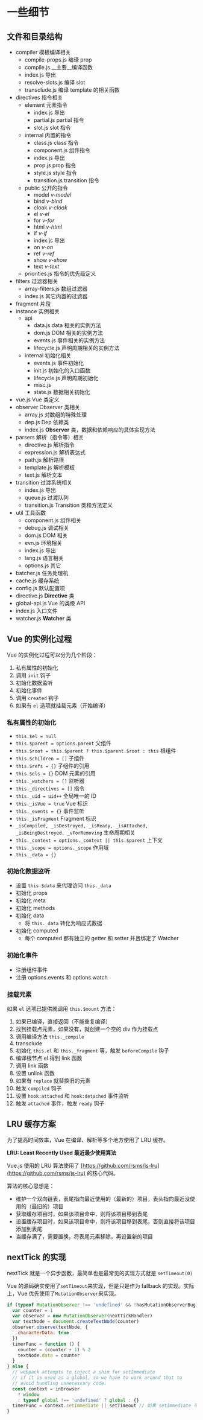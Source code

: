 # 一些细节

## 文件和目录结构

+ compiler 模板编译相关
    + compile-props.js 编译 prop
    + compile.js __主要__编译函数
    + index.js 导出
    + resolve-slots.js 编译 slot
    + transclude.js 编译 template 的相关函数
+ directives 指令相关
    + element 元素指令
        + index.js 导出
        + partial.js partial 指令
        + slot.js slot 指令
    + internal 内置的指令
        + class.js class 指令
        + component.js 组件指令
        + index.js 导出
        + prop.js prop 指令
        + style.js style 指令
        + transition.js transition 指令
    + public 公开的指令
        + model _v-model_
        + bind _v-bind_
        + cloak _v-cloak_
        + el _v-el_
        + for _v-for_
        + html _v-html_
        + if _v-if_
        + index.js 导出
        + on _v-on_
        + ref _v-ref_
        + show _v-show_
        + text _v-text_
    + priorities.js 指令的优先级定义
+ filters 过滤器相关
    + array-filters.js 数组过滤器
    + index.js 其它内置的过滤器
+ fragment 片段
+ instance 实例相关
    + api
        + data.js data 相关的实例方法
        + dom.js DOM 相关的实例方法
        + events.js 事件相关的实例方法
        + lifecycle.js 声明周期相关的实例方法
    + internal 初始化相关
        + events.js 事件初始化
        + init.js 初始化的入口函数
        + lifecycle.js 声明周期初始化
        + misc.js
        + state.js 数据相关初始化
 + vue.js Vue 类定义
+ observer Observer 类相关
    + array.js 对数组的特殊处理
    + dep.js Dep 依赖类
    + index.js __Observer__ 类，数据和依赖响应的具体实现方法
+ parsers 解析（指令等）相关
    + directive.js 解析指令
    + expression.js 解析表达式
    + path.js 解析路径
    + template.js 解析模板
    + text.js 解析文本
+ transition 过渡系统相关
    + index.js 导出
    + queue.js 过渡队列
    + transition.js Transition 类和方法定义
+ util 工具函数
    + component.js 组件相关
    + debug.js 调试相关
    + dom.js DOM 相关
    + evn.js 环境相关
    + index.js 导出
    + lang.js 语言相关
    + options.js 其它
+ batcher.js 任务处理机
+ cache.js 缓存系统
+ config.js 默认配置项
+ directive.js __Directive__ 类
+ global-api.js Vue 的类级 API
+ index.js 入口文件
+ watcher.js __Watcher__ 类

## Vue 的实例化过程

Vue 的实例化过程可以分为几个阶段：

1. 私有属性的初始化
2. 调用 `init` 钩子
3. 初始化数据监听
4. 初始化事件
5. 调用 `created` 钩子
6. 如果有 `el` 选项就挂载元素（开始编译）

### 私有属性的初始化

+ `this.$el = null`
+ `this.$parent = options.parent` 父组件
+ `this.$root = this.$parent ? this.$parent.$root : this` 根组件
+ `this.$children = []` 子组件
+ `this.$refs = {}` 子组件的引用
+ `this.$els = {}` DOM 元素的引用
+ `this._watchers = []` 监听器
+ `this._directives = []` 指令
+ `this._uid = uid++` 全局唯一的 ID
+ `this._isVue = true` Vue 标识
+ `this._events = {}` 事件监听
+ `this._isFragment` Fragment 标识
+ `_isCompiled, _isDestroyed, _isReady, _isAttached, _isBeingDestroyed, _vForRemoving` 生命周期相关
+ `this._context = options._context || this.$parent` 上下文
+ `this._scope = options._scope` 作用域
+ `this._data = {}`

### 初始化数据监听

+ 设置 `this.$data` 来代理访问 `this._data`
+ 初始化 props
+ 初始化 meta
+ 初始化 methods
+ 初始化 data
  - 将 `this._data` 转化为响应式数据
+ 初始化 computed
  - 每个 computed 都有独立的 getter 和 setter 并且绑定了 Watcher

### 初始化事件

+ 注册组件事件
+ 注册 options.events 和 options.watch

### 挂载元素

如果 `el` 选项已提供就调用 `this.$mount` 方法：

1. 如果已编译，直接返回（不能重复编译）
2. 找到挂载点元素，如果没有，就创建一个空的 div 作为挂载点
3. 调用编译方法 `this._compile`
  1. transclude
  2. 初始化 `this.el` 和 `this._fragment` 等，触发 `beforeCompile` 钩子
  3. 编译根节点 el 得到 link 函数
  4. 调用 link 函数
  5. 设置 unlink 函数
  6. 如果有 `replace` 就替换旧的元素
  7. 触发 `compiled` 钩子
4. 设置 `hook:attached` 和 `hook:detached` 事件监听
5. 触发 `attached` 事件，触发 `ready` 钩子

## LRU 缓存方案

为了提高时间效率，Vue 在编译、解析等多个地方使用了 LRU 缓存。

__LRU: Least Recently Used 最近最少使用算法__

Vue.js 使用的 LRU 算法使用了 [https://github.com/rsms/js-lru](https://github.com/rsms/js-lru) 的核心代码。

算法的核心思想是：

+ 维护一个双向链表，表尾指向最近使用的（最新的）项目，表头指向最近没使用的（最旧的）项目
+ 获取缓存项目时，如果该项目命中，则将该项目移到表尾
+ 设置缓存项目时，如果该项目命中，则将该项目移到表尾，否则直接将该项目添加到表尾
+ 当缓存满了，需要置换，将表尾元素移除，再设置新的项目

## nextTick 的实现

nextTick 就是一个异步函数，最简单也是最常见的实现方式就是 `setTimeout(0)`

Vue 的源码确实使用了`setTimeout`来实现，但是只是作为 fallback 的实现。实际上，Vue 优先使用了`MutationObserver`来实现。

```javascript
if (typeof MutationObserver !== 'undefined' && !hasMutationObserverBug) {
  var counter = 1
  var observer = new MutationObserver(nextTickHandler)
  var textNode = document.createTextNode(counter)
  observer.observe(textNode, {
    characterData: true
  })
  timerFunc = function () {
    counter = (counter + 1) % 2
    textNode.data = counter
  }
} else {
  // webpack attempts to inject a shim for setImmediate
  // if it is used as a global, so we have to work around that to
  // avoid bundling unnecessary code.
  const context = inBrowser
    ? window
    : typeof global !== 'undefined' ? global : {}
  timerFunc = context.setImmediate || setTimeout // 如果 setImmediate 可用，优先使用 setImmediate
}
```
